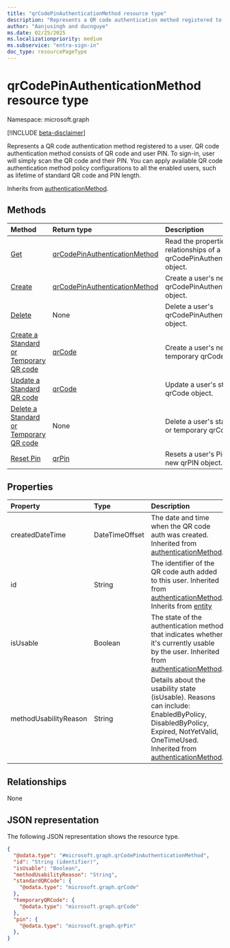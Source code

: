 ```yaml
---
title: "qrCodePinAuthenticationMethod resource type"
description: "Represents a QR code authentication method registered to a user."
author: "Aanjusingh and ducnguye"
ms.date: 02/25/2025
ms.localizationpriority: medium
ms.subservice: "entra-sign-in"
doc_type: resourcePageType
---
```


# qrCodePinAuthenticationMethod resource type

Namespace: microsoft.graph

[!INCLUDE [beta-disclaimer](../../includes/beta-disclaimer.md)]

Represents a QR code authentication method registered to a user. QR code authentication method consists of QR code and user PIN. To sign-in, user will simply scan the QR code and their PIN. You can apply available QR code authentication method policy configurations to all the enabled users, such as lifetime of standard QR code and PIN length. 

Inherits from [authenticationMethod](../resources/authenticationmethod.md).


## Methods
|Method|Return type|Description|
|:---|:---|:---|
|[Get](../api/qrcodepinauthenticationmethod-get.md)|[qrCodePinAuthenticationMethod](../resources/qrcodepinauthenticationmethod.md)|Read the properties and relationships of a user's qrCodePinAuthenticationMethod object.|
|[Create](../api/authentication-put-qrcodepinmethod.md)|[qrCodePinAuthenticationMethod](../resources/qrcodepinauthenticationmethod.md)|Create a user's new qrCodePinAuthenticationMethod object.|
|[Delete](../api/authentication-delete-qrcodepinmethod.md)|None|Delete a user's qrCodePinAuthenticationMethod object.|
|[Create a Standard or Temporary QR code](../api/qrcodepinauthenticationmethod-patch-standardqrcode.md)|[qrCode](../resources/qrcode.md)|Create a user's new standard or temporary qrCode object.|
|[Update a Standard QR code](../api/qrcode-update.md)|[qrCode](../resources/qrcode.md)|Update a user's standard qrCode object.|
|[Delete a Standard or Temporary QR code](../api/qrcode-delete.md)|None|Delete a user's standardQRCode or temporary qrCode object.|
|[Reset Pin](../api/qrcodepinauthenticationmethod-patch-pin.md)|[qrPin](../resources/qrpin.md)|Resets a user's Pin by creating a new qrPIN object.|


## Properties
|Property|Type|Description|
|:---|:---|:---|
|createdDateTime|DateTimeOffset|The date and time when the QR code auth was created. Inherited from [authenticationMethod](../resources/authenticationmethod.md).|
|id|String|The identifier of the QR code auth added to this user. Inherited from [authenticationMethod](../resources/authenticationmethod.md). Inherits from [entity](../resources/entity.md)|
|isUsable|Boolean|The state of the authentication method that indicates whether it's currently usable by the user. Inherited from [authenticationMethod](../resources/authenticationmethod.md).|
|methodUsabilityReason|String|Details about the usability state (isUsable). Reasons can include: EnabledByPolicy, DisabledByPolicy, Expired, NotYetValid, OneTimeUsed. Inherited from [authenticationMethod](../resources/authenticationmethod.md).|

## Relationships
None

## JSON representation
The following JSON representation shows the resource type.
<!-- {
  "blockType": "resource",
  "keyProperty": "id",
  "@odata.type": "microsoft.graph.qrCodePinAuthenticationMethod",
  "baseType": "microsoft.graph.authenticationMethod",
  "openType": false
}
-->
``` json
{
  "@odata.type": "#microsoft.graph.qrCodePinAuthenticationMethod",
  "id": "String (identifier)",
  "isUsable": "Boolean",
  "methodUsabilityReason": "String",
  "standardQRCode": {
    "@odata.type": "microsoft.graph.qrCode"
  },
  "temporaryQRCode": {
    "@odata.type": "microsoft.graph.qrCode"
  },
  "pin": {
    "@odata.type": "microsoft.graph.qrPin"
  },
}
```

